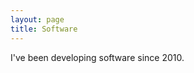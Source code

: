 ```yaml
---
layout: page
title: Software
---
```



I've been developing software since 2010.

<div class="github-card" data-github="AndresMontenegroArguello" data-width="400" data-height="" data-theme="default"></div>
<script src="//cdn.jsdelivr.net/github-cards/latest/widget.js"></script>
